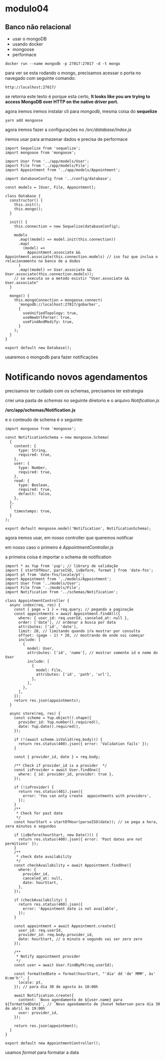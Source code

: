 # modulo04

## Banco não relacional

- usar o mongoDB
- usando docker
- mongoose
- performace

```
docker run --name mongodb -p 27017:27017 -d -t mongo
```

para ver se esta rodando o mongo, precisamos acessar o porta no navegado com seguinte comando:

```
http://localhost:27017/
```

se retorna este texto é porque esta certo, **It looks like you are trying to access MongoDB over HTTP on the native driver port.**

agora iremos iremos instalar cli para _mongodb_, mesma coisa do **sequelize**

```
yarn add mongoose
```

agora iremos fazer a configurações no _/src/database/index.js_

iremos usar para armazenar dados e precisa de performace

```
import Sequelize from 'sequelize';
import mongoose from 'mongoose';

import User from '../app/models/User';
import File from '../app/models/File';
import Appointment from '../app/models/Appointment';

import databaseConfig from '../config/database';

const models = [User, File, Appointment];

class Database {
  constructor() {
    this.init();
    this.mongo();
  }

  init() {
    this.connection = new Sequelize(databaseConfig);

    models
      .map((model) => model.init(this.connection))
      .map(
        (model) =>
          Appointment.associate && Appointment.associate(this.connection.models) // iso faz que inclua o relacionamento no banco de a dodos
      )
      .map((model) => User.associate && User.associate(this.connection.models));
    // so executa se a metodo existir "User.associate && User.associate"
  }

  mongo() {
    this.mongoConnection = mongoose.connect(
      'mongodb://localhost:27017/gobarber',
      {
        useUnifiedTopology: true,
        useNewUrlParser: true,
        useFindAndModify: true,
      }
    );
  }
}

export default new Database();

```

usaremos o mongodb para fazer notificações

# Notificando novos agendamentos

precisamos ter cuidado com os schemas, precisamos ter estrategia

criei uma pasta de _schemas_ no seguinte diretorio e o arquivo _Notification.js_

**/src/app/schemas/Notification.js**

e o conteudo de schema é o seguinte:

```
import mongoose from 'mongoose';

const NotificationSchema = new mongoose.Schema(
  {
    content: {
      type: String,
      required: true,
    },
    user: {
      type: Number,
      required: true,
    },
    read: {
      type: Boolean,
      required: true,
      default: false,
    },
  },
  {
    timestamps: true,
  }
);

export default mongoose.model('Notification', NotificationSchema);
```

agora iremos usar, em nosso controller que queremos notificar

em nosso caso o primeiro é _AppointmentController.js_

a primeira coisa é importar o schema de notification

```
import * as Yup from 'yup'; // library de validação
import { startOfHour, parseISO, isBefore, format } from 'date-fns';
import pt from 'date-fns/locale/pt';
import Appointment from '../models/Appointment';
import User from '../models/User';
import File from '../models/File';
import Notification from '../schemas/Notification';

class AppointmentController {
  async index(req, res) {
    const { page = 1 } = req.query; // pegando a paginação
    const appointments = await Appointment.findAll({
      where: { user_id: req.userId, canceled_at: null },
      order: ['date'], // ordenar a busca por data
      attributes: ['id', 'date'],
      limit: 20, // limitando quando iŕa mostrar por consulta
      offset: (page - 1) * 20, // mostrando de onde voi começar
      include: [
        {
          model: User,
          attributes: ['id', 'name'], // mostrar somente id e nome do User
          include: [
            {
              model: File,
              attributes: ['id', 'path', 'url'],
            },
          ],
        },
      ],
    });
    return res.json(appointments);
  }

  async store(req, res) {
    const scheme = Yup.object().shape({
      provider_id: Yup.number().required(),
      date: Yup.date().required(),
    });

    if (!(await scheme.isValid(req.body))) {
      return res.status(400).json({ error: 'Validation fails' });
    }

    const { provider_id, date } = req.body;

    /** Check if provider_id is a provider  */
    const isProvider = await User.findOne({
      where: { id: provider_id, provider: true },
    });

    if (!isProvider) {
      return res.status(401).json({
        error: 'You can only create  appointments with providers',
      });
    }
    /**
     * Check for past date
     */
    const hourStart = startOfHour(parseISO(date)); // se pega a hora, zera minutos e segundos

    if (isBefore(hourStart, new Date())) {
      return res.status(400).json({ error: 'Past dates are not permitions' });
    }
    /**
     * check date availability
     */
    const checkAvailability = await Appointment.findOne({
      where: {
        provider_id,
        canceled_at: null,
        date: hourStart,
      },
    });

    if (checkAvailability) {
      return res.status(400).json({
        error: 'Appointment date is not available',
      });
    }

    const appointment = await Appointment.create({
      user_id: req.userId,
      provider_id: req.body.provider_id,
      date: hourStart, // o minuto e segundo vai ser zero zero
    });

    /**
     * Notify appointment provider
     */
    const user = await User.findByPk(req.userId);

    const formattedDate = format(hourStart, "'dia' dd 'de' MMM', às' H:mm'h'", {
      locale: pt,
    }); // para dia 30 de agosto às 10:00h

    await Notification.create({
      content: `Novo agendamento de ${user.name} para ${formattedDate}`, // `Novo agendamento de jhonat heberson para dia 30 de abril às 19:00h`
      user: provider_id,
    });

    return res.json(appointment);
  }
}

export default new AppointmentController();
```

usamos _format_ para formatar a data
